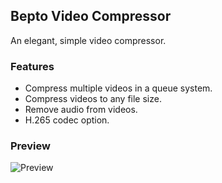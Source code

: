 ## Bepto Video Compressor

An elegant, simple video compressor.

### Features

- Compress multiple videos in a queue system.
- Compress videos to any file size.
- Remove audio from videos.
- H.265 codec option.

### Preview

![Preview](https://github.com/cheezos/video-compressor/blob/main/preview.png)
